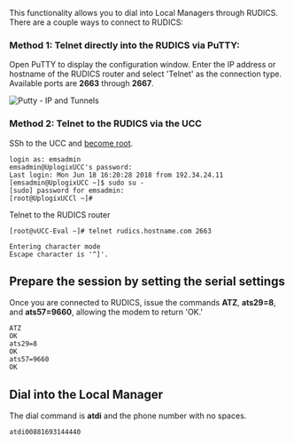 <!-- 5.5 -->

This functionality allows you to dial into Local Managers through RUDICS. There are a couple ways to connect to RUDICS:

### Method 1: Telnet directly into the RUDICS via PuTTY:


Open PuTTY to display the configuration window. Enter the IP address or hostname of the RUDICS router and select 'Telnet' as the connection type. Available ports are **2663** through **2667**.

![Putty - IP and Tunnels](http://uplogix.com/support/docs/img/putty-rudics-telnet3.jpg)


### Method 2: Telnet to the RUDICS via the UCC


SSh to the UCC and [become root](https://uplogix.com/docs/control-center-user-guide/managing-the-control-center "Becoming Root").

```
login as: emsadmin
emsadmin@UplogixUCC's password:
Last login: Mon Jun 18 16:20:28 2018 from 192.34.24.11
[emsadmin@UplogixUCC ~]$ sudo su -
[sudo] password for emsadmin:
[root@UplogixUCCl ~]# 
```
Telnet to the RUDICS router 
 
```
[root@vUCC-Eval ~]# telnet rudics.hostname.com 2663

Entering character mode
Escape character is '^]'.
```
## Prepare the session by setting the serial settings
 
Once you are connected to RUDICS, issue the commands **ATZ**, **ats29=8**, and **ats57=9660**, allowing the modem to return 'OK.'
 
```
ATZ
OK
ats29=8
OK
ats57=9660
OK

```

## Dial into the Local Manager
The dial command is **atdi** and the phone number with no spaces.
```
atdi00881693144440
```

